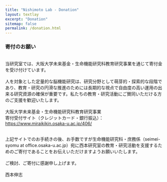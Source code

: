 ```yaml
---
title: "Nishimoto Lab - Donation"
layout: textlay
excerpt: "Donation"
sitemap: false
permalink: /donation.html
---
```


### 寄付のお願い
<br />
当研究室では、大阪大学未来基金・生命機能研究科教育研究事業を通じて寄付金を受け付けています。
<br />
<br />
人を対象とした定量的な脳機能研究は、研究分野として萌芽的・探索的な段階であり、教育・研究の円滑な推進のためには長期的な視点で自由度の高い運用の出来る研究資源の確保が重要です。私たちの教育・研究活動にご賛同いただける方のご支援を歓迎いたします。

<br />
<br />
大阪大学未来基金・生命機能研究科教育研究事業<br />
寄付受付サイト（クレジットカード・銀行振込）：<a href='https://www.miraikikin.osaka-u.ac.jp/406/'>https://www.miraikikin.osaka-u.ac.jp/406/</a>

<br />
<br />

上記サイトでのお手続きの後、お手数ですが生命機能研究科・庶務係（seimei-syomu at office.osaka-u.ac.jp）宛に西本研究室の教育・研究活動を支援するためのご寄付であることをお伝えいただけますようお願いいたします。
<br />
<br />
ご検討、ご寄付に感謝申し上げます。
<br />
<br />
西本伸志
